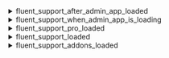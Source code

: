 <explain-block title="fluent-support/_admin_dashboard_filters">

[//]: # (0)
<details class="fs-docs-collapse">

<summary class="fs-docs-title">fluent_support_after_admin_app_loaded</summary>
<hr>
<div class="fs-docs-content">
This action fires after fluent support admin app is loaded.

**Parameters**
- '$app' (object) App Instance

**Usage**

```php
add_action('fluent_support/admin_app_loaded', function ($app) {
     // ...do something
}, 10, 1);
```

**Reference**

`do_action('fluent_support/admin_app_loaded', $app)`

This action is located in <br>
`fluent-support/app/Hooks/Handlers/Menu.php`
</div>

</details>

[//]: # (1)
<details class="fs-docs-collapse">

<summary class="fs-docs-title">fluent_support_when_admin_app_is_loading</summary>
<hr>
<div class="fs-docs-content">
This action fires when fluent support admin app is loading.

**Parameters**
- '$app' (object) App Instance

**Usage**

```php
add_action('fluent_support_loading_app', function ($app) {
     // ...do something
}, 10, 1);
```

**Reference**

`do_action('fluent_support_loading_app', $app`

This action is located in <br>
`fluent-support/app/Hooks/Handlers/Menu.php`
</div>

</details>

[//]: # (2)
<details class="fs-docs-collapse">

<summary class="fs-docs-title">fluent_support_pro_loaded</summary>
<hr>
<div class="fs-docs-content">
This action is triggered after fluent support pro loaded.

**Parameters**
- '$app' (object) Application data

**Usage**

```php
add_action('fluent_support_pro_loaded', function ($app) {
     // ...do something
}, 10, 1);
```
**Reference**

`do_action('fluent_support_pro_loaded', $app)`

This action is located in <br>
`fluent-support-pro/fluent-support-pro.php`

</div>

</details>

[//]: # (3)
<details class="fs-docs-collapse">

<summary class="fs-docs-title">fluent_support_loaded</summary>
<hr>
<div class="fs-docs-content">
This action is triggered after fluent support loaded.

**Parameters**
- '$application' (object) Application data

**Usage**

```php
add_action('fluent_support_loaded', function ($application) {
     // ...do something
}, 10, 1);
```
**Reference**

`do_action('fluent_support_loaded', $application)`

This action is located in <br>
`fluent-support/boot/app.php`

</div>

</details>

[//]: # (4)
<details class="fs-docs-collapse">

<summary class="fs-docs-title">fluent_support_addons_loaded</summary>
<hr>
<div class="fs-docs-content">
This action is triggered after fluent support addons loaded.

**Parameters**
- '$application' (object) Application data

**Usage**

```php
add_action('fluent_support_addons_loaded', function ($application) {
     // ...do something
}, 10, 1);
```
**Reference**

` do_action('fluent_support_addons_loaded', $application)`

This action is located in <br>
`fluent-support/boot/app.php`

</div>

</details>




</explain-block>